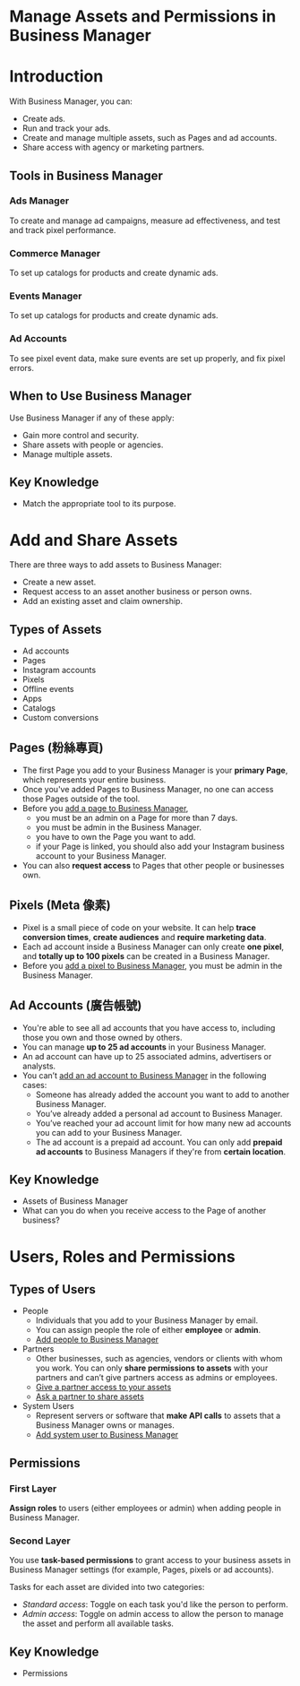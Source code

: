 # Manage Assets and Permissions in Business Manager

# Introduction
With Business Manager, you can:
- Create ads.
- Run and track your ads.
- Create and manage multiple assets, such as Pages and ad accounts.
- Share access with agency or marketing partners.

## Tools in Business Manager
### Ads Manager
To create and manage ad campaigns, measure ad effectiveness, and test and track pixel performance.
### Commerce Manager
To set up catalogs for products and create dynamic ads.
### Events Manager
To set up catalogs for products and create dynamic ads.
### Ad Accounts
To see pixel event data, make sure events are set up properly, and fix pixel errors.

## When to Use Business Manager
Use Business Manager if any of these apply:
- Gain more control and security.
- Share assets with people or agencies.
- Manage multiple assets.

## Key Knowledge
- Match the appropriate tool to its purpose.

# Add and Share Assets
There are three ways to add assets to Business Manager:
- Create a new asset.
- Request access to an asset another business or person owns.
- Add an existing asset and claim ownership.

## Types of Assets
- Ad accounts
- Pages
- Instagram accounts
- Pixels
- Offline events
- Apps
- Catalogs
- Custom conversions

## Pages (粉絲專頁)
- The first Page you add to your Business Manager is your **primary Page**, which represents your entire business.
- Once you've added Pages to Business Manager, no one can access those Pages outside of the tool.
- Before you [add a page to Business Manager](https://www.facebook.com/business/help/720478807965744?id=420299598837059),
    - you must be an admin on a Page for more than 7 days.
    - you must be admin in the Business Manager.
    - you have to own the Page you want to add.
    - if your Page is linked, you should also add your Instagram business account to your Business Manager.
- You can also **request access** to Pages that other people or businesses own.

## Pixels (Meta 像素)
- Pixel is a small piece of code on your website. It can help **trace conversion times**, **create audiences** and **require marketing data**.
- Each ad account inside a Business Manager can only create **one pixel**, and **totally up to 100 pixels** can be created in a Business Manager.
- Before you [add a pixel to Business Manager,](https://www.facebook.com/business/help/314143995668266?id=1205376682832142) you must be admin in the Business Manager.

## Ad Accounts (廣告帳號)
- You're able to see all ad accounts that you have access to, including those you own and those owned by others.
- You can manage **up to 25 ad accounts** in your Business Manager.
- An ad account can have up to 25 associated admins, advertisers or analysts.
- You can’t [add an ad account to Business Manager](https://www.facebook.com/business/help/910137316041095?id=420299598837059&helpref=search&sr=1&query=request%20access%20to%20ad%20account) in the following cases:
    - Someone has already added the account you want to add to another Business Manager.
    - You’ve already added a personal ad account to Business Manager.
    - You’ve reached your ad account limit for how many new ad accounts you can add to your Business Manager.
    - The ad account is a prepaid ad account. You can only add **prepaid ad accounts** to Business Managers if they're from **certain location**.

## Key Knowledge
- Assets of Business Manager
- What can you do when you receive access to the Page of another business?

# Users, Roles and Permissions

## Types of Users
- People
    - Individuals that you add to your Business Manager by email.
    - You can assign people the role of either **employee** or **admin**.
    - [Add people to Business Manager](https://www.facebook.com/business/help/2169003770027706?id=2190812977867143)
- Partners
    - Other businesses, such as agencies, vendors or clients with whom you work. You can only **share permissions to assets** with your partners and can’t give partners access as admins or employees.
    - [Give a partner access to your assets](https://www.facebook.com/business/help/1717412048538897?id=2190812977867143)
    - [Ask a partner to share assets](https://www.facebook.com/business/help/408759743051505?id=2190812977867143)
- System Users
    - Represent servers or software that **make API calls** to assets that a Business Manager owns or manages.
    - [Add system user to Business Manager](https://www.facebook.com/business/help/503306463479099?id=2190812977867143)

## Permissions
### First Layer
**Assign roles** to users (either employees or admin) when adding people in Business Manager.

### Second Layer
You use **task-based permissions** to grant access to your business assets in Business Manager settings (for example, Pages, pixels or ad accounts).

Tasks for each asset are divided into two categories:
- *Standard access*: Toggle on each task you'd like the person to perform.
- *Admin access*: Toggle on admin access to allow the person to manage the asset and perform all available tasks.

## Key Knowledge
- Permissions
